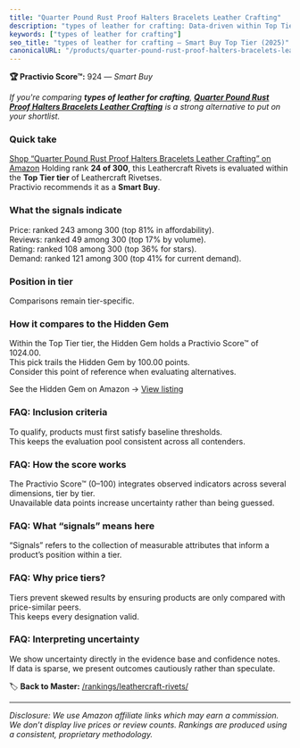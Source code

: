 ```yaml
---
title: "Quarter Pound Rust Proof Halters Bracelets Leather Crafting"
description: "types of leather for crafting: Data-driven within Top Tier ranking using the Practivio Score™. Positioned by quality, value, demand, findability, momentum."
keywords: ["types of leather for crafting"]
seo_title: "types of leather for crafting — Smart Buy Top Tier (2025)"
canonicalURL: "/products/quarter-pound-rust-proof-halters-bracelets-leather-crafting-B07KJJQ85P/"
---
```


**🏆 Practivio Score™:** 924 — _Smart Buy_


*If you're comparing **types of leather for crafting**, **[Quarter Pound Rust Proof Halters Bracelets Leather Crafting](https://www.amazon.com/dp/B07KJJQ85P?tag=practivio-20)** is a strong alternative to put on your shortlist.*
### Quick take
[Shop “Quarter Pound Rust Proof Halters Bracelets Leather Crafting” on Amazon](https://www.amazon.com/dp/B07KJJQ85P?tag=practivio-20)
Holding rank **24 of 300**, this Leathercraft Rivets is evaluated within the **Top Tier tier** of Leathercraft Rivetses.  
Practivio recommends it as a **Smart Buy**.

### What the signals indicate
Price: ranked 243 among 300 (top 81% in affordability).  
Reviews: ranked 49 among 300 (top 17% by volume).  
Rating: ranked 108 among 300 (top 36% for stars).  
Demand: ranked 121 among 300 (top 41% for current demand).

### Position in tier
Comparisons remain tier-specific.

### How it compares to the Hidden Gem
Within the Top Tier tier, the Hidden Gem holds a Practivio Score™ of 1024.00.  
This pick trails the Hidden Gem by 100.00 points.  
Consider this point of reference when evaluating alternatives.  

See the Hidden Gem on Amazon → [View listing](https://www.amazon.com/dp/B09KRMD8RG?tag=practivio-20)

### FAQ: Inclusion criteria
To qualify, products must first satisfy baseline thresholds.  
This keeps the evaluation pool consistent across all contenders.

### FAQ: How the score works
The Practivio Score™ (0–100) integrates observed indicators across several dimensions, tier by tier.  
Unavailable data points increase uncertainty rather than being guessed.

### FAQ: What “signals” means here
“Signals” refers to the collection of measurable attributes that inform a product’s position within a tier.

### FAQ: Why price tiers?
Tiers prevent skewed results by ensuring products are only compared with price-similar peers.  
This keeps every designation valid.

### FAQ: Interpreting uncertainty
We show uncertainty directly in the evidence base and confidence notes.  
If data is sparse, we present outcomes cautiously rather than speculate.


🏷️ **Back to Master:** [/rankings/leathercraft-rivets/](/rankings/leathercraft-rivets/)

---
_Disclosure: We use Amazon affiliate links which may earn a commission. We don’t display live prices or review counts. Rankings are produced using a consistent, proprietary methodology._
